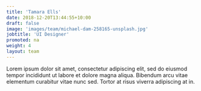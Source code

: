 ```yaml
---
title: 'Tamara Ells'
date: 2018-12-20T13:44:55+10:00
draft: false
image: 'images/team/michael-dam-258165-unsplash.jpg'
jobtitle: 'UI Designer'
promoted: na
weight: 4
layout: team
---
```


Lorem ipsum dolor sit amet, consectetur adipiscing elit, sed do eiusmod tempor incididunt ut labore et dolore magna aliqua. Bibendum arcu vitae elementum curabitur vitae nunc sed. Tortor at risus viverra adipiscing at in.
